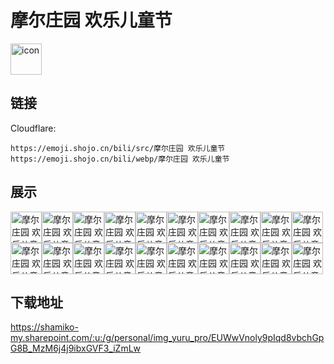 # 摩尔庄园 欢乐儿童节
<img src="https://emoji.shojo.cn/bili/src/摩尔庄园 欢乐儿童节/icon.png" width="50" height="50" alt="icon">

## 链接
Cloudflare:
```
https://emoji.shojo.cn/bili/src/摩尔庄园 欢乐儿童节
https://emoji.shojo.cn/bili/webp/摩尔庄园 欢乐儿童节
```
## 展示
<img src="https://emoji.shojo.cn/bili/src/摩尔庄园 欢乐儿童节/摩尔庄园 欢乐儿童节-耶.png" width="50" height="50" alt="摩尔庄园 欢乐儿童节-耶"><img src="https://emoji.shojo.cn/bili/src/摩尔庄园 欢乐儿童节/摩尔庄园 欢乐儿童节-嗨.png" width="50" height="50" alt="摩尔庄园 欢乐儿童节-嗨"><img src="https://emoji.shojo.cn/bili/src/摩尔庄园 欢乐儿童节/摩尔庄园 欢乐儿童节-wink.png" width="50" height="50" alt="摩尔庄园 欢乐儿童节-wink"><img src="https://emoji.shojo.cn/bili/src/摩尔庄园 欢乐儿童节/摩尔庄园 欢乐儿童节-无语.png" width="50" height="50" alt="摩尔庄园 欢乐儿童节-无语"><img src="https://emoji.shojo.cn/bili/src/摩尔庄园 欢乐儿童节/摩尔庄园 欢乐儿童节-热.png" width="50" height="50" alt="摩尔庄园 欢乐儿童节-热"><img src="https://emoji.shojo.cn/bili/src/摩尔庄园 欢乐儿童节/摩尔庄园 欢乐儿童节-生气.png" width="50" height="50" alt="摩尔庄园 欢乐儿童节-生气"><img src="https://emoji.shojo.cn/bili/src/摩尔庄园 欢乐儿童节/摩尔庄园 欢乐儿童节-飞起.png" width="50" height="50" alt="摩尔庄园 欢乐儿童节-飞起"><img src="https://emoji.shojo.cn/bili/src/摩尔庄园 欢乐儿童节/摩尔庄园 欢乐儿童节-冲呀.png" width="50" height="50" alt="摩尔庄园 欢乐儿童节-冲呀"><img src="https://emoji.shojo.cn/bili/src/摩尔庄园 欢乐儿童节/摩尔庄园 欢乐儿童节-潜水.png" width="50" height="50" alt="摩尔庄园 欢乐儿童节-潜水"><img src="https://emoji.shojo.cn/bili/src/摩尔庄园 欢乐儿童节/摩尔庄园 欢乐儿童节-走起.png" width="50" height="50" alt="摩尔庄园 欢乐儿童节-走起"><img src="https://emoji.shojo.cn/bili/src/摩尔庄园 欢乐儿童节/摩尔庄园 欢乐儿童节-开心.png" width="50" height="50" alt="摩尔庄园 欢乐儿童节-开心"><img src="https://emoji.shojo.cn/bili/src/摩尔庄园 欢乐儿童节/摩尔庄园 欢乐儿童节-弹琴.png" width="50" height="50" alt="摩尔庄园 欢乐儿童节-弹琴"><img src="https://emoji.shojo.cn/bili/src/摩尔庄园 欢乐儿童节/摩尔庄园 欢乐儿童节-呼呼.png" width="50" height="50" alt="摩尔庄园 欢乐儿童节-呼呼"><img src="https://emoji.shojo.cn/bili/src/摩尔庄园 欢乐儿童节/摩尔庄园 欢乐儿童节-GO.png" width="50" height="50" alt="摩尔庄园 欢乐儿童节-GO"><img src="https://emoji.shojo.cn/bili/src/摩尔庄园 欢乐儿童节/摩尔庄园 欢乐儿童节-早安.png" width="50" height="50" alt="摩尔庄园 欢乐儿童节-早安"><img src="https://emoji.shojo.cn/bili/src/摩尔庄园 欢乐儿童节/摩尔庄园 欢乐儿童节-晚安.png" width="50" height="50" alt="摩尔庄园 欢乐儿童节-晚安"><img src="https://emoji.shojo.cn/bili/src/摩尔庄园 欢乐儿童节/摩尔庄园 欢乐儿童节-啊啊.png" width="50" height="50" alt="摩尔庄园 欢乐儿童节-啊啊"><img src="https://emoji.shojo.cn/bili/src/摩尔庄园 欢乐儿童节/摩尔庄园 欢乐儿童节-休息.png" width="50" height="50" alt="摩尔庄园 欢乐儿童节-休息"><img src="https://emoji.shojo.cn/bili/src/摩尔庄园 欢乐儿童节/摩尔庄园 欢乐儿童节-飞盘.png" width="50" height="50" alt="摩尔庄园 欢乐儿童节-飞盘"><img src="https://emoji.shojo.cn/bili/src/摩尔庄园 欢乐儿童节/摩尔庄园 欢乐儿童节-happy.png" width="50" height="50" alt="摩尔庄园 欢乐儿童节-happy">

## 下载地址

https://shamiko-my.sharepoint.com/:u:/g/personal/img_yuru_pro/EUWwVnoly9pIqd8vbchGpG8B_MzM6j4j9ibxGVF3_iZmLw
